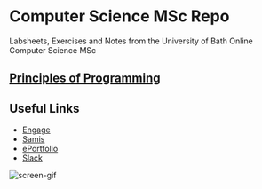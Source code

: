 # Computer Science MSc Repo
Labsheets, Exercises and Notes from the University of Bath Online Computer Science MSc

## [Principles of Programming](https://github.com/rej696/CompSciMSc_Labsheets/tree/master/Principles_of_Programming)

## Useful Links
- [Engage](https://engage.bath.ac.uk/learn/my/)
- [Samis](https://samis.bath.ac.uk/)
- [ePortfolio](https://engage-portfolio-uk.herokuapp.com/Overview/blocks)
- [Slack](https://cohort8-sept2021.slack.com/)

![screen-gif](https://media2.giphy.com/media/zyclIRxMwlY40/giphy.gif?cid=790b76113252ffe3f9c8c6413ce61d20014def40500b5edf&rid=giphy.gif)
<!-- <iframe src="https://giphy.com/embed/13HgwGsXF0aiGY" width="480" height="270" frameBorder="0" class="giphy-embed" allowFullScreen></iframe><p><a href="https://giphy.com/gifs/13HgwGsXF0aiGY">via GIPHY</a></p>
 -->
